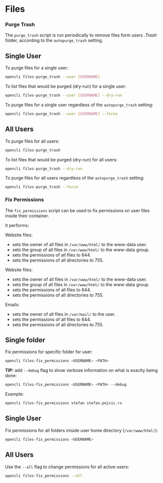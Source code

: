 # Files

### Purge Trash

The `purge_trash` script is run periodically to remove files form users *.Trash* folder, according to the `autopurge_trash` setting.


## Single User

To purge files for a single user:

```bash
opencli files-purge_trash --user [USERNAME]
```

To list files that would be purged (dry-run) for a single user:

```bash
opencli files-purge_trash --user [USERNAME] --dry-run
```

To purge files for a single user regardless of the `autopurge_trash` setting:

```bash
opencli files-purge_trash --user [USERNAME] --force
```

## All Users

To purge files for all users:

```bash
opencli files-purge_trash
```

To list files that would be purged (dry-run) for all users:

```bash
opencli files-purge_trash --dry-run
```

To purge files for all users regardless of the `autopurge_trash` setting:

```bash
opencli files-purge_trash --force
```


### Fix Permissions

The `fix_permissions` script can be used to fix permissions on user files inside their container.

It performs:

Website files:
- sets the owner of all files in `/var/www/html/` to the  www-data user.
- sets the group of all files in `/var/www/html/` to the www-data group.
- sets the permissions of all files to 644.
- sets the permissions of all directories to 755.

Website files:
- sets the owner of all files in `/var/www/html/` to the  www-data user.
- sets the group of all files in `/var/www/html/` to the www-data group.
- sets the permissions of all files to 644.
- sets the permissions of all directories to 755.

Emails:
- sets the owner of all files in `/var/mail/` to the  user.
- sets the permissions of all files to 644.
- sets the permissions of all directories to 755.


## Single folder

Fix permissions for specific folder for user:

```bash
opencli files-fix_permissions <USERNAME> <PATH>
```

**TIP:** add `--debug` flag to show verbose information on what is exaclty being done:
```bash
opencli files-fix_permissions <USERNAME> <PATH> --debug
```

Example:
```bash
opencli files-fix_permissions stefan stefan.pejcic.rs
```

## Single User
Fix permissions for all folders iniside user home directory (`/var/www/html/`):

```bash
opencli files-fix_permissions <USERNAME>
```

## All Users

Use the `--all` flag to change permissions for all active users:

```bash
opencli files-fix_permissions --all
```
